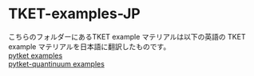 # TKET-examples-JP
こちらのフォルダーにあるTKET example マテリアルは以下の英語の TKET example マテリアルを日本語に翻訳したものです。  
[pytket examples](https://github.com/CQCL/pytket-docs/tree/main/examples)  
[pytket-quantinuum examples](https://github.com/CQCL/pytket-quantinuum/tree/develop/examples)
